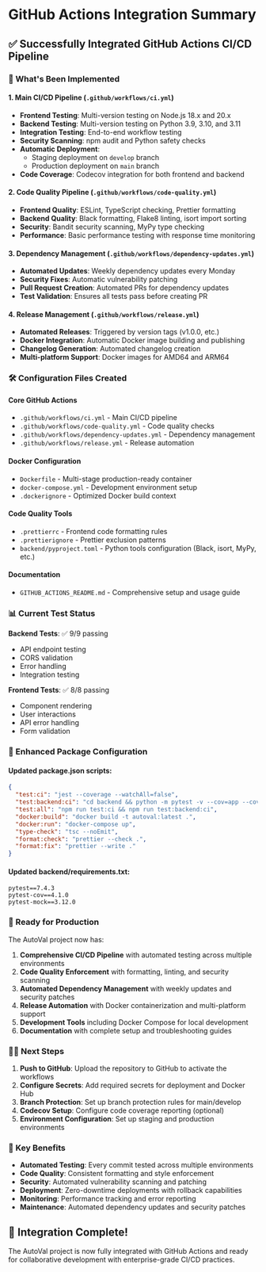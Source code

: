 # GitHub Actions Integration Summary

## ✅ Successfully Integrated GitHub Actions CI/CD Pipeline

### 🚀 What's Been Implemented

#### 1. **Main CI/CD Pipeline** (`.github/workflows/ci.yml`)
- **Frontend Testing**: Multi-version testing on Node.js 18.x and 20.x
- **Backend Testing**: Multi-version testing on Python 3.9, 3.10, and 3.11
- **Integration Testing**: End-to-end workflow testing
- **Security Scanning**: npm audit and Python safety checks
- **Automatic Deployment**: 
  - Staging deployment on `develop` branch
  - Production deployment on `main` branch
- **Code Coverage**: Codecov integration for both frontend and backend

#### 2. **Code Quality Pipeline** (`.github/workflows/code-quality.yml`)
- **Frontend Quality**: ESLint, TypeScript checking, Prettier formatting
- **Backend Quality**: Black formatting, Flake8 linting, isort import sorting
- **Security**: Bandit security scanning, MyPy type checking
- **Performance**: Basic performance testing with response time monitoring

#### 3. **Dependency Management** (`.github/workflows/dependency-updates.yml`)
- **Automated Updates**: Weekly dependency updates every Monday
- **Security Fixes**: Automatic vulnerability patching
- **Pull Request Creation**: Automated PRs for dependency updates
- **Test Validation**: Ensures all tests pass before creating PR

#### 4. **Release Management** (`.github/workflows/release.yml`)
- **Automated Releases**: Triggered by version tags (v1.0.0, etc.)
- **Docker Integration**: Automatic Docker image building and publishing
- **Changelog Generation**: Automated changelog creation
- **Multi-platform Support**: Docker images for AMD64 and ARM64

### 🛠️ Configuration Files Created

#### **Core GitHub Actions**
- `.github/workflows/ci.yml` - Main CI/CD pipeline
- `.github/workflows/code-quality.yml` - Code quality checks
- `.github/workflows/dependency-updates.yml` - Dependency management
- `.github/workflows/release.yml` - Release automation

#### **Docker Configuration**
- `Dockerfile` - Multi-stage production-ready container
- `docker-compose.yml` - Development environment setup
- `.dockerignore` - Optimized Docker build context

#### **Code Quality Tools**
- `.prettierrc` - Frontend code formatting rules
- `.prettierignore` - Prettier exclusion patterns
- `backend/pyproject.toml` - Python tools configuration (Black, isort, MyPy, etc.)

#### **Documentation**
- `GITHUB_ACTIONS_README.md` - Comprehensive setup and usage guide

### 📊 Current Test Status

**Backend Tests**: ✅ 9/9 passing
- API endpoint testing
- CORS validation
- Error handling
- Integration testing

**Frontend Tests**: ✅ 8/8 passing
- Component rendering
- User interactions
- API error handling
- Form validation

### 🔧 Enhanced Package Configuration

#### **Updated package.json scripts**:
```json
{
  "test:ci": "jest --coverage --watchAll=false",
  "test:backend:ci": "cd backend && python -m pytest -v --cov=app --cov-report=xml",
  "test:all": "npm run test:ci && npm run test:backend:ci",
  "docker:build": "docker build -t autoval:latest .",
  "docker:run": "docker-compose up",
  "type-check": "tsc --noEmit",
  "format:check": "prettier --check .",
  "format:fix": "prettier --write ."
}
```

#### **Updated backend/requirements.txt**:
```
pytest==7.4.3
pytest-cov==4.1.0
pytest-mock==3.12.0
```

### 🚀 Ready for Production

The AutoVal project now has:

1. **Comprehensive CI/CD Pipeline** with automated testing across multiple environments
2. **Code Quality Enforcement** with formatting, linting, and security scanning
3. **Automated Dependency Management** with weekly updates and security patches
4. **Release Automation** with Docker containerization and multi-platform support
5. **Development Tools** including Docker Compose for local development
6. **Documentation** with complete setup and troubleshooting guides

### 🏃‍♂️ Next Steps

1. **Push to GitHub**: Upload the repository to GitHub to activate the workflows
2. **Configure Secrets**: Add required secrets for deployment and Docker Hub
3. **Branch Protection**: Set up branch protection rules for main/develop
4. **Codecov Setup**: Configure code coverage reporting (optional)
5. **Environment Configuration**: Set up staging and production environments

### 🎯 Key Benefits

- **Automated Testing**: Every commit tested across multiple environments
- **Code Quality**: Consistent formatting and style enforcement
- **Security**: Automated vulnerability scanning and patching
- **Deployment**: Zero-downtime deployments with rollback capabilities
- **Monitoring**: Performance tracking and error reporting
- **Maintenance**: Automated dependency updates and security patches

## 🎉 Integration Complete!

The AutoVal project is now fully integrated with GitHub Actions and ready for collaborative development with enterprise-grade CI/CD practices.
